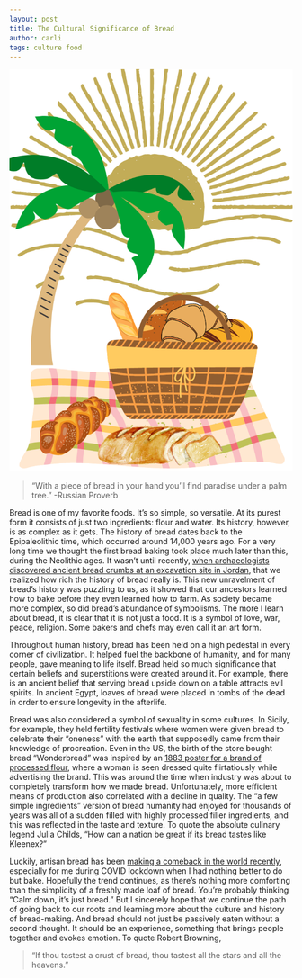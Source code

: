 ```yaml
---
layout: post
title: The Cultural Significance of Bread
author: carli
tags: culture food
---
```




<img src='/images/bread2.png'>

>“With a piece of bread in your hand you’ll find paradise under a palm tree.” -Russian Proverb

Bread is one of my favorite foods. It’s so simple, so versatile. At its purest form it consists of just two ingredients: flour and water. Its history, however, is as complex as it gets. The history of bread dates back to the Epipaleolithic time, which occurred around 14,000 years ago. For a very long time we thought the first bread baking took place much later than this, during the Neolithic ages. It wasn’t until recently, [when archaeologists discovered ancient bread crumbs at an excavation site in Jordan](https://www.npr.org/sections/thesalt/2018/07/24/631583427/14-000-year-old-piece-of-bread-rewrites-the-history-of-baking-and-farming), that we realized how rich the history of bread really is. This new unravelment of bread’s history was puzzling to us, as it showed that our ancestors learned how to bake before they even learned how to farm. As society became more complex, so did bread’s abundance of symbolisms. The more I learn about bread, it is clear that it is not just a food. It is a symbol of love, war, peace, religion. Some bakers and chefs may even call it an art form. 

Throughout human history, bread has been held on a high pedestal in every corner of civilization. It helped fuel the backbone of humanity, and for many people, gave meaning to life itself. Bread held so much significance that certain beliefs and superstitions were created around it. For example, there is an ancient belief that serving bread upside down on a table attracts evil spirits. In ancient Egypt, loaves of bread were placed in tombs of the dead in order to ensure longevity in the afterlife. 


Bread was also considered a symbol of sexuality in some cultures. In Sicily, for example, they held fertility festivals where women were given bread to celebrate their “oneness” with the earth that supposedly came from their knowledge of procreation. Even in the US, the birth of the store bought bread “Wonderbread” was inspired by an [1883 poster for a brand of processed flour](https://go.gale.com/ps/i.do?p=WHIC&u=nysl_li_liu&id=GALE%7CCX3403400088&v=2.1&it=r&sid=bookmark-WHIC&asid=b621d9c9), where a woman is seen dressed quite flirtatiously while advertising the brand. This was around the time when industry was about to completely transform how we made bread. Unfortunately, more efficient means of production also correlated with a decline in quality. The “a few simple ingredients” version of bread humanity had enjoyed for thousands of years was all of a sudden filled with highly processed  filler ingredients, and this was reflected in the taste and texture. To quote the absolute culinary legend Julia Childs, “How can a nation be great if its bread tastes like Kleenex?”

Luckily, artisan bread has been [making a comeback in the world recently](https://commercialbaking.com/the-dough-in-dough-pandemic-yields-rising-interest-in-artisan-bread/), especially for me during COVID lockdown when I had nothing better to do but bake. Hopefully the trend continues, as there’s nothing more comforting than the simplicity of a freshly made loaf of bread. You’re probably thinking “Calm down, it’s just bread.” But I sincerely hope that we continue the path of going back to our roots and learning more about the culture and history of bread-making. And bread should not just be passively eaten without a second thought. It should be an experience, something that brings people together and evokes emotion. To quote Robert Browning,

>“If thou tastest a crust of bread, thou tastest all the stars and all the heavens.”

